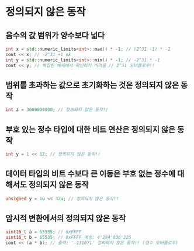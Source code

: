 # 정의되지 않은 동작

## 음수의 값 범위가 양수보다 넓다

```cpp
int x = std::numeric_limits<int>::max() * -1; // (2^31 -1) * -1
cout << x; // -2^31 +1 ok
int y = std::numeric_limits<int>::min() * -1; // -2^31 * -1
cout << y; // 복잡한 예제에서 확인하기 어려움 // 2^31 오버플로우!!
```

## 범위를 초과하는 값으로 초기화하는 것은 정의되지 않은 동작

```cpp
int z = 3000000000; // 정의되지 않은 동작!!
```

## 부호 있는 정수 타입에 대한 비트 연산은 정의되지 않은 동작

```cpp
int y = 1 << 12; // 정의되지 않은 동작!!
```

## 데이터 타입의 비트 수보다 큰 이동은 부호 없는 정수에 대해서도 정의되지 않은 동작

```cpp
unsigned y = 1u << 32u; // 정의되지 않은 동작!!
```

## 암시적 변환에서의 정의되지 않은 동작

```cpp
uint16_t a = 65535; // 0xFFFF
uint16_t b = 65535; // 0xFFFF 예상: 4'294'836'225
cout << (a * b); // 출력: '-131071' 정의되지 않은 동작!! (정수 오버플로우)
```
